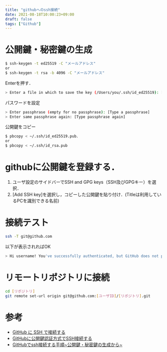 ```yaml
---
title: "githubへのssh接続"
date: 2021-08-18T10:00:23+09:00
draft: false
tags: ["Github"] 
---
```

<!--more-->

# 公開鍵・秘密鍵の生成
```bash
$ ssh-keygen -t ed25519 -C "メールアドレス"
or
$ ssh-keygen -t rsa -b 4096 -C "メールアドレス"
```
Enterを押す．
```bash
> Enter a file in which to save the key (/Users/you/.ssh/id_ed25519): [Press enter]
```
パスワードを設定
```bash
> Enter passphrase (empty for no passphrase): [Type a passphrase]
> Enter same passphrase again: [Type passphrase again]
```
公開鍵をコピー
```bash
$ pbcopy < ~/.ssh/id_ed25519.pub．
or
$ pbcopy < ~/.ssh/id_rsa.pub 
```

# githubに公開鍵を登録する．
1. ユーザ設定のサイドバーでSSH and GPG keys（SSH及びGPGキー）を選択．
2. [Add SSH key]を選択し，コピーした公開鍵を貼り付け．(Titleは利用しているPCを識別できる名前)

# 接続テスト
```bash
ssh -T git@github.com
```
以下が表示されればOK
```bash
> Hi username! You've successfully authenticated, but GitHub does not provide shell access.
```

# リモートリポジトリに接続
```bash
cd [リポジトリ]
git remote set-url origin git@github.com:[ユーザID]/[リポジトリ].git
```

# 参考
- [GitHub に SSH で接続する](https://docs.github.com/ja/github/authenticating-to-github/connecting-to-github-with-ssh)
- [GitHubに公開鍵認証方式でSSH接続する](https://hacknote.jp/archives/56523/)
- [GitHubでssh接続する手順~公開鍵・秘密鍵の生成から~](https://qiita.com/shizuma/items/2b2f873a0034839e47ce)